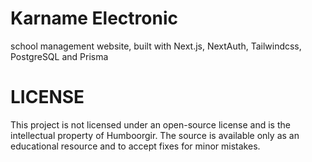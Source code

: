 # Karname Electronic
school management website, built with Next.js, NextAuth, Tailwindcss, PostgreSQL and Prisma

# LICENSE
This project is not licensed under an open-source license and is the intellectual property of Humboorgir. The source is available only as an educational resource and to accept fixes for minor mistakes.
